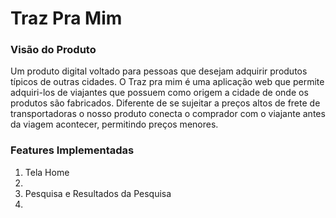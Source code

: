 # Traz Pra Mim
### Visão do Produto
Um produto digital voltado para pessoas que desejam adquirir produtos típicos de 
outras cidades. 
O Traz pra mim é uma aplicação web que permite adquiri-los de viajantes que 
possuem como origem a cidade de onde os produtos são fabricados. 
Diferente de se sujeitar a preços altos de frete de transportadoras o nosso produto 
conecta o comprador com o viajante antes da viagem acontecer, permitindo 
preços menores.
### Features Implementadas
<ol> <li> Tela Home <li>
  <li> Pesquisa e Resultados da Pesquisa <li> <ol>
